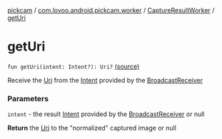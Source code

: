 [pickcam](../../index.md) / [com.lovoo.android.pickcam.worker](../index.md) / [CaptureResultWorker](index.md) / [getUri](./get-uri.md)

# getUri

`fun getUri(intent: Intent?): Uri?` [(source)](https://github.com/lovoo/android-pickpic/blob/master/pickcam/src/main/kotlin/com/lovoo/android/pickcam/worker/CaptureResultWorker.kt#L60)

Receive the [Uri](#) from the [Intent](#) provided by the [BroadcastReceiver](#)

### Parameters

`intent` - the result [Intent](#) provided by the [BroadcastReceiver](#) or null

**Return**
the [Uri](#) to the "normalized" captured image or null

